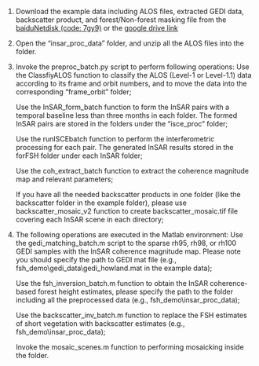 1.	Download the example data including ALOS files, extracted GEDI data, backscatter product, and forest/Non-forest masking file from the [baiduNetdisk (code: 7gy9)](https://pan.baidu.com/s/1i8TLB8vmYJE_6xVxpUv77Q) or the [google drive link](https://drive.google.com/drive/folders/1L2rMJK9SsR7YuBTz3BUw0nmz_yhkCVK5?usp=drive_link)

2.	Open the “insar_proc_data” folder, and unzip all the ALOS files into the folder.

3.	Invoke the preproc_batch.py script to perform following operations:
	  Use the ClassfiyALOS function to classify the ALOS (Level-1 or Level-1.1) data according to its frame and orbit numbers, and to move the data into the corresponding “frame_orbit” folder;

    Use the InSAR_form_batch function to form the InSAR pairs with a temporal baseline less than three months in each folder. The formed InSAR pairs are stored in the folders under the “isce_proc” folder;

    Use the runISCEbatch function to perform the interferometric processing for each pair. The generated InSAR results stored in the forFSH folder under each InSAR folder;

    Use the coh_extract_batch function to extract the coherence magnitude map and relevant parameters;

    If you have all the needed backscatter products in one folder (like the backscatter folder in the example folder), please use backscatter_mosaic_v2 function to create backscatter_mosaic.tif file covering each InSAR scene in each directory;

4.	The following operations are executed in the Matlab environment:
	  Use the gedi_matching_batch.m script to the sparse rh95, rh98, or rh100 GEDI samples with the InSAR coherence magnitude map. Please note you should specify the path to GEDI mat file (e.g., fsh_demo\gedi_data\gedi_howland.mat in the example data);

    Use the fsh_inversion_batch.m function to obtain the InSAR coherence-based forest height estimates, please specify the path to the folder including all the preprocessed data (e.g., fsh_demo\insar_proc_data);

    Use the backscatter_inv_batch.m function to replace the FSH estimates of short vegetation with backscatter estimates (e.g., fsh_demo\insar_proc_data);

    Invoke the mosaic_scenes.m function to performing mosaicking inside the folder.
